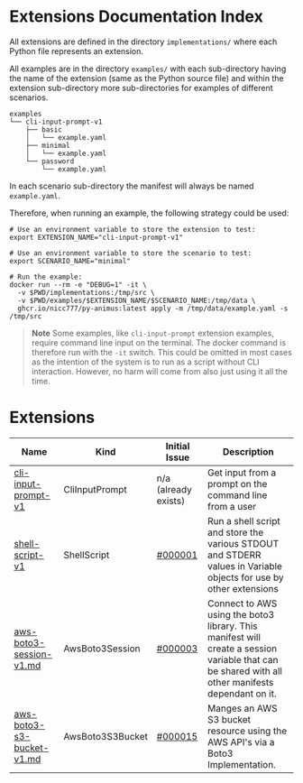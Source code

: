 # Extensions Documentation Index

All extensions are defined in the directory `implementations/` where each Python file represents an extension.

All examples are in the directory `examples/` with each sub-directory having the name of the extension (same as the Python source file) and within the extension sub-directory more sub-directories for examples of different scenarios.

```text
examples
└── cli-input-prompt-v1
    ├── basic
    │   └── example.yaml
    ├── minimal
    │   └── example.yaml
    └── password
        └── example.yaml
```

In each scenario sub-directory the manifest will always be named `example.yaml`.

Therefore, when running an example, the following strategy could be used:

```shell
# Use an environment variable to store the extension to test:
export EXTENSION_NAME="cli-input-prompt-v1"

# Use an environment variable to store the scenario to test:
export SCENARIO_NAME="minimal"

# Run the example:
docker run --rm -e "DEBUG=1" -it \
  -v $PWD/implementations:/tmp/src \
  -v $PWD/examples/$EXTENSION_NAME/$SCENARIO_NAME:/tmp/data \
  ghcr.io/nicc777/py-animus:latest apply -m /tmp/data/example.yaml -s /tmp/src
```

> **Note**
> Some examples, like `cli-input-prompt` extension examples, require command line input on the terminal. The docker command is therefore run with the `-it` switch. This could be omitted in most cases as the intention of the system is to run as a script without CLI interaction. However, no harm will come from also just using it all the time.

# Extensions

| Name                                                     | Kind              | Initial Issue                                                            | Description                                                                                                                                       |
|----------------------------------------------------------|-------------------|--------------------------------------------------------------------------|---------------------------------------------------------------------------------------------------------------------------------------------------|
| [cli-input-prompt-v1](cli-input-prompt-v1.md)            | CliInputPrompt    | n/a (already exists)                                                     | Get input from a prompt on the command line from a user                                                                                           |
| [shell-script-v1](shell-script-v1.md)                    | ShellScript       | [#000001](https://github.com/nicc777/py-animus-extensions/issues/1)      | Run a shell script and store the various STDOUT and STDERR values in Variable objects for use by other extensions                                 |
| [aws-boto3-session-v1.md](aws-boto3-session-v1.md)       | AwsBoto3Session   | [#000003](https://github.com/nicc777/py-animus-extensions/issues/3)      | Connect to AWS using the boto3 library. This manifest will create a session variable that can be shared with all other manifests dependant on it. |
| [aws-boto3-s3-bucket-v1.md](./aws-boto3-s3-bucket-v1.md) | AwsBoto3S3Bucket  | [#000015](https://github.com/nicc777/py-animus-extensions/issues/15)     | Manges an AWS S3 bucket resource using the AWS API's via a Boto3 Implementation.                                                                  |
